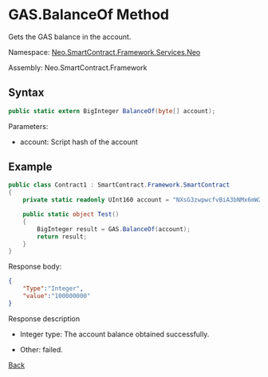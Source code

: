 # GAS.BalanceOf Method

Gets the GAS balance in the account.

Namespace: [Neo.SmartContract.Framework.Services.Neo](../../neo.md)

Assembly: Neo.SmartContract.Framework

## Syntax

```c#
public static extern BigInteger BalanceOf(byte[] account);
```

Parameters:

- account: Script hash of the account

## Example

```c#
public class Contract1 : SmartContract.Framework.SmartContract
{
    private static readonly UInt160 account = "NXsG3zwpwcfvBiA3bNMx6mWZGEro9ZqTqM".ToScriptHash();

    public static object Test()
    {
        BigInteger result = GAS.BalanceOf(account);
        return result;
    }
}
```

Response body:

```json
{
	"Type":"Integer",
	"value":"100000000"
}
```

Response description

- Integer type: The account balance obtained successfully.

- Other: failed.

[Back](../Gas.md)